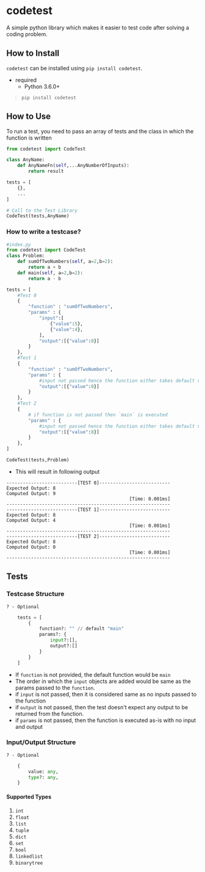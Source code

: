 # codetest

A simple python library which makes it easier to test code after solving a coding problem.

## How to Install

`codetest` can be installed using `pip install codetest`.

- required
  - Python 3.6.0+

> `pip install codetest`

## How to Use

To run a test, you need to pass an array of tests and the class in which the function is written

```python
from codetest import CodeTest

class AnyName:
    def AnyNameFn(self,...AnyNumberOfInputs):
        return result

tests = [
    {},
    ...
]

# Call to the Test Library
CodeTest(tests,AnyName)

```

### How to write a testcase?

```python
#index.py
from codetest import CodeTest
class Problem:
    def sumOfTwoNumbers(self, a=2,b=2):
        return a + b
    def main(self, a=2,b=2):
        return a - b

tests = [
    #Test 0
    {
        "function" : "sumOfTwoNumbers",
        "params" : {
            "input":[
                {"value":5},
                {"value":4},
            ],
            "output":[{"value":8}]
        }
    },
    #Test 1
    {
        "function" : "sumOfTwoNumbers",
        "params" : {
            #input not passed hence the function either takes default values or doesn't expect any inputs
            "output":[{"value":8}]
        }
    },
    #Test 2
    {
        # if function is not passed then `main` is executed
        "params" : {
            #input not passed hence the function either takes default values or doesn't expect any inputs
            "output":[{"value":8}]
        }
    },
]

CodeTest(tests,Problem)
```

- This will result in following output

```text
--------------------------[TEST 0]--------------------------
Expected Output: 8
Computed Output: 9
                                             [Time: 0.001ms]
------------------------------------------------------------
--------------------------[TEST 1]--------------------------
Expected Output: 8
Computed Output: 4
                                             [Time: 0.001ms]
------------------------------------------------------------
--------------------------[TEST 2]--------------------------
Expected Output: 8
Computed Output: 0
                                             [Time: 0.001ms]
------------------------------------------------------------
```

## Tests

### Testcase Structure

`? - Optional`

```python
    tests = [
        {
            function?: "" // default "main"
            params?: {
                input?:[],
                output?:[]
            }
        }
    ]
```

- If `function` is not provided, the default function would be `main`
- The order in which the `input` objects are added would be same as the params passed to the `function`.
- if `input` is not passed, then it is considered same as no inputs passed to the function
- if `output` is not passed, then the test doesn't expect any output to be returned from the function.
- if `params` is not passed, then the function is executed as-is with no input and output

### Input/Output Structure

`? - Optional`

```python
    {
        value: any,
        type?: any,
    }
```

#### Supported Types

1. `int`
2. `float`
3. `list`
4. `tuple`
5. `dict`
6. `set`
7. `bool`
8. `linkedlist`
9. `binarytree`
